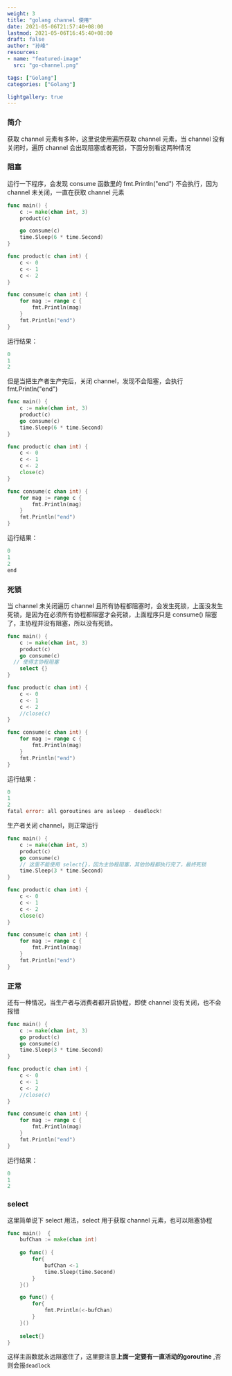 ```yaml
---
weight: 3
title: "golang channel 使用"
date: 2021-05-06T21:57:40+08:00
lastmod: 2021-05-06T16:45:40+08:00
draft: false
author: "孙峰"
resources:
- name: "featured-image"
  src: "go-channel.png"

tags: ["Golang"]
categories: ["Golang"]

lightgallery: true
---
```


### 简介

获取 channel 元素有多种，这里说使用遍历获取 channel 元素，当 channel 没有关闭时，遍历 channel 会出现阻塞或者死锁，下面分别看这两种情况

### 阻塞

运行一下程序，会发现 consume 函数里的 fmt.Println("end") 不会执行，因为channel 未关闭，一直在获取 channel 元素

```go
func main() {
	c := make(chan int, 3)
	product(c)

	go consume(c)
	time.Sleep(6 * time.Second)
}

func product(c chan int) {
	c <- 0
	c <- 1
	c <- 2
}

func consume(c chan int) {
	for mag := range c {
		fmt.Println(mag)
	}
	fmt.Println("end")
}
```

运行结果：

```go
0
1
2
```

但是当把生产者生产完后，关闭 channel，发现不会阻塞，会执行 fmt.Println("end")

```go
func main() {
	c := make(chan int, 3)
	product(c)
	go consume(c)
	time.Sleep(6 * time.Second)
}

func product(c chan int) {
	c <- 0
	c <- 1
	c <- 2
	close(c)
}

func consume(c chan int) {
	for mag := range c {
		fmt.Println(mag)
	}
	fmt.Println("end")
}
```

运行结果：

```go
0
1
2
end
```

### 死锁

当 channel 未关闭遍历 channel 且所有协程都阻塞时，会发生死锁，上面没发生死锁，是因为在必须所有协程都阻塞才会死锁，上面程序只是 consume() 阻塞了，主协程并没有阻塞，所以没有死锁。

```go
func main() {
	c := make(chan int, 3)
	product(c)
	go consume(c)
  // 使得主协程阻塞
	select {}
}

func product(c chan int) {
	c <- 0
	c <- 1
	c <- 2
	//close(c)
}

func consume(c chan int) {
	for mag := range c {
		fmt.Println(mag)
	}
	fmt.Println("end")
}
```

运行结果：

```go
0
1
2
fatal error: all goroutines are asleep - deadlock!
```

生产者关闭 channel，则正常运行

```go
func main() {
	c := make(chan int, 3)
	product(c)
	go consume(c)
	// 这里不能使用 select{}，因为主协程阻塞，其他协程都执行完了，最终死锁
	time.Sleep(3 * time.Second)
}

func product(c chan int) {
	c <- 0
	c <- 1
	c <- 2
	close(c)
}

func consume(c chan int) {
	for mag := range c {
		fmt.Println(mag)
	}
	fmt.Println("end")
}
```

### 正常

还有一种情况，当生产者与消费者都开启协程，即使 channel 没有关闭，也不会报错

```go
func main() {
	c := make(chan int, 3)
	go product(c)
	go consume(c)
	time.Sleep(3 * time.Second)
}

func product(c chan int) {
	c <- 0
	c <- 1
	c <- 2
	//close(c)
}

func consume(c chan int) {
	for mag := range c {
		fmt.Println(mag)
	}
	fmt.Println("end")
}
```

运行结果：

```go
0
1
2
```

### select

这里简单说下 select 用法，select 用于获取 channel 元素，也可以阻塞协程

```go
func main()  {
    bufChan := make(chan int)
    
    go func() {
        for{
            bufChan <-1
            time.Sleep(time.Second)
        }
    }()

    go func() {
        for{
            fmt.Println(<-bufChan)
        }
    }()
     
    select{}
}
```

这样主函数就永远阻塞住了，这里要注意**上面一定要有一直活动的goroutine**
,否则会报`deadlock`